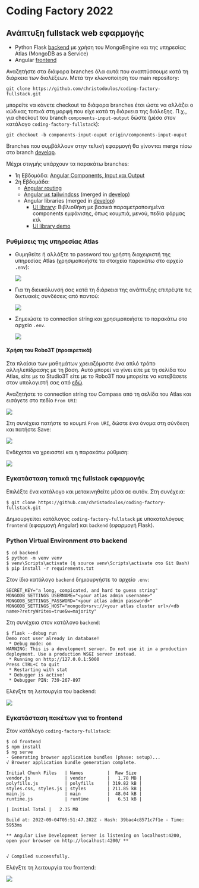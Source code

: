# Coding Factory 2022

## Ανάπτυξη fullstack web εφαρμογής

- Python Flask [backend](https://github.com/christodoulos/coding-factory-fullstack/tree/develop/backend) με χρήση του MongoEngine και της υπηρεσίας Atlas (MongoDB as a Service)
- Angular [frontend](https://github.com/christodoulos/coding-factory-fullstack/tree/develop/frontend)

Αναζητήστε στα διάφορα branches όλα αυτά που αναπτύσσουμε κατά τη διάρκεια των διαλέξεων. Μετά την κλωνοποίηση του main repository:

```
git clone https://github.com/christodoulos/coding-factory-fullstack.git
```

μπορείτε να κάνετε checkout τα διάφορα branches έτσι ώστε να αλλάζει ο κώδικας τοπικά στη μορφή που είχε κατά τη διάρκεια της διάλεξης. Π.χ., για checkout του branch `components-input-output` δώστε (μέσα στον κατάλογο `coding-factory-fullstack`):

```
git checkout -b components-input-ouput origin/components-input-ouput
```

Branches που συμβάλλουν στην τελική εφαρμογή θα γίνονται merge πίσω στο branch [develop](https://github.com/christodoulos/coding-factory-fullstack/tree/develop).

Μέχρι στιγμής υπάρχουν τα παρακάτω branches:

- 1η Εβδομάδα: [Angular Components, Input και Output](https://github.com/christodoulos/coding-factory-fullstack/tree/components-input-ouput/frontend/src/app)
- 2η Εβδομάδα:
  - [Angular routing](https://github.com/christodoulos/coding-factory-fullstack/tree/routing/frontend/src/app)
  - [Angular με tailwindcss](https://github.com/christodoulos/coding-factory-fullstack/tree/tailwindcss) (merged in [develop](https://github.com/christodoulos/coding-factory-fullstack/tree/develop))
  - Angular libraries (merged in [develop](https://github.com/christodoulos/coding-factory-fullstack/tree/develop))
    - [UI library](https://github.com/christodoulos/coding-factory-fullstack/tree/library-primer/frontend/projects/ui/src/lib): Βιβλιοθήκη με βασικά παραμετροποιημένα components εμφάνισης, όπως κουμπιά, μενού, πεδία φόρμας κτλ
    - [UI library demo](https://github.com/christodoulos/coding-factory-fullstack/tree/library-primer/frontend/src/app)

### Ρυθμίσεις της υπηρεσίας Atlas

- Θυμηθείτε ή αλλάξτε το password του χρήστη διαχειριστή της υπηρεσίας Atlas (χρησιμοποιήστε τα στοιχεία παρακάτω στο αρχείο `.env`):

  ![](img/atlas-admin.png)

- Για τη διευκόλυνσή σας κατά τη διάρκεια της ανάπτυξης επιτρέψτε τις δικτυακές συνδέσεις από παντού:

  ![](img/atlas-network.png)

- Σημειώστε το connection string και χρησιμοποιήστε το παρακάτω στο αρχείο `.env`.

  ![](img/atlas-connect.png)

#### Χρήση του Robo3T (προαιρετικά)

Στα πλαίσια των μαθημάτων χρειαζόμαστε ένα απλό τρόπο αλληλεπίδρασης με τη βάση. Αυτό μπορεί να γίνει είτε με τη σελίδα του Atlas, είτε με το Studio3T είτε με το Robo3T που μπορείτε να κατεβάσετε στον υπολογιστή σας από [εδώ](https://github.com/Studio3T/robomongo).

Αναζητήστε το connection string του Compass από τη σελίδα του Atlas και εισάγετε στο πεδίο `From URI`:

![](img/robo3t-from-uri.png)

Στη συνέχεια πατήστε το κουμπί `From URI`, δώστε ένα όνομα στη σύνδεση και πατήστε Save:

![](img/robo3t-replica-set.png)

Ενδέχεται να χρειαστεί και η παρακάτω ρύθμιση:

![](img/robo3t-tls.png)

### Εγκατάσταση τοπικά της fullstack εφαρμογής

Επιλέξτε ένα κατάλογο και μετακινηθείτε μέσα σε αυτόν. Στη συνέχεια:

```
$ git clone https://github.com/christodoulos/coding-factory-fullstack.git
```

Δημιουργείται κατάλογος `coding-factory-fullstack` με υποκαταλόγους `frontend` (εφαρμογή Angular) και `backend` (εφαρμογή Flask).

### Python Virtual Environment στο backend

```
$ cd backend
$ python -m venv venv
$ venv\Scripts\activate (ή source venv\Scripts\activate στο Git Bash)
$ pip install -r requirements.txt
```

Στον ίδιο κατάλογο `backend` δημιουργήστε το αρχείο `.env`:

```
SECRET_KEY="a long, compicated, and hard to guess string"
MONGODB_SETTINGS_USERNAME="<your atlas admin username>"
MONGODB_SETTINGS_PASSWORD="<your atlas admin password>"
MONGODB_SETTINGS_HOST="mongodb+srv://<your atlas cluster url>/<db name>?retryWrites=true&w=majority"
```

Στη συνέχεια στον κατάλογο `backend`:

```
$ flask --debug run
Demo root user already in database!
 * Debug mode: on
WARNING: This is a development server. Do not use it in a production deployment. Use a production WSGI server instead.
 * Running on http://127.0.0.1:5000
Press CTRL+C to quit
 * Restarting with stat
 * Debugger is active!
 * Debugger PIN: 739-267-897
```

Ελέγξτε τη λειτουργία του backend:

![](img/flask-backend.png)

### Εγκατάσταση πακέτων για το frontend

Στον κατάλογο `coding-factory-fullstack`:

```
$ cd frontend
$ npm install
$ ng serve
- Generating browser application bundles (phase: setup)...
√ Browser application bundle generation complete.

Initial Chunk Files   | Names         |  Raw Size
vendor.js             | vendor        |   1.78 MB |
polyfills.js          | polyfills     | 319.82 kB |
styles.css, styles.js | styles        | 211.85 kB |
main.js               | main          |  48.04 kB |
runtime.js            | runtime       |   6.51 kB |

| Initial Total |   2.35 MB

Build at: 2022-09-04T05:51:47.282Z - Hash: 39bac4c8571c7f1e - Time: 5953ms

** Angular Live Development Server is listening on localhost:4200, open your browser on http://localhost:4200/ **


√ Compiled successfully.
```

Ελέγξτε τη λειτουργία του frontend:

![](img/angular-frontend.png)
